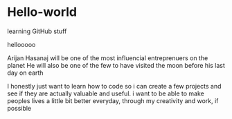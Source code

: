 # Hello-world
learning GitHub stuff

hellooooo

Arijan Hasanaj will be one of the most influencial entreprenuers on the planet 
He will also be one of the few to have visited the moon before his last day on earth 

I honestly just want to learn how to code so i can create a few projects and see if they are actually valuable and useful. i want to be able to make peoples lives a little bit better everyday, through my creativity and work, if possible
